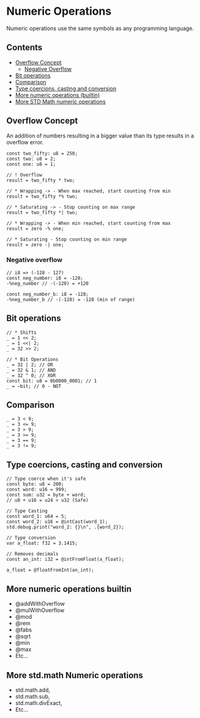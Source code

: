 # Numeric Operations

Numeric operations use the same symbols as any programming language.

## Contents

- [Overflow Concept](#overflow-concept)
  - [Negative Overflow](#negative-overflow)
- [Bit operations](#bit-operations)
- [Comparison](#comparison)
- [Type coercions, casting and conversion](#type-coercions-casting-and-conversion)
- [More numeric operations (builtin)](#more-numeric-operations-builtin)
- [More STD Math numeric operations](#more-stdmath-numeric-operations)

## Overflow Concept

An addition of numbers resulting in a bigger value than its type results in a overflow error.

```zig
const two_fifty: u8 = 250;
const two: u8 = 2;
const one: u8 = 1;

// ! Overflow
result = two_fifty * two;
 
// * Wrapping -> - When max reached, start counting from min
result = two_fifty *% two;

// * Saturating -> - Stop counting on max range
result = two_fifty *| two;

// * Wrapping -> - When min reached, start counting from max
result = zero -% one;

// * Saturating - Stop counting on min range
result = zero -| one;
```

### Negative overflow

```zig
// i8 => (-128 - 127)
const neg_number: i8 = -120;
-%neg_number // -(-120) = +120

const neg_number_b: i8 = -128; 
-%neg_number_b // -(-128) = -128 (min of range)
```

## Bit operations

```zig
// * Shifts
_ = 1 << 2;
_ = 1 <<| 2;
_ = 32 >> 2;

// * Bit Operations
_ = 32 | 2; // OR
_ = 32 & 1; // AND
_ = 32 ^ 0; // XOR
const bit: u8 = 0b0000_0001; // 1
_ = ~bit; // 0 - NOT
```

## Comparison

```zig
_ = 3 < 9;
_ = 3 <= 9;
_ = 3 > 9;
_ = 3 >= 9;
_ = 3 == 9;
_ = 3 != 9;
```

## Type coercions, casting and conversion

```zig
// Type coerce when it's safe
const byte: u8 = 200;
const word: u16 = 999;
const sum: u32 = byte + word; 
// u8 + u16 = u24 > u32 (Safe)
```

```zig
// Type Casting
const word_1: u64 = 5;
const word_2: u16 = @intCast(word_1);
std.debug.print("word_2: {}\n", .{word_2});
```

```zig
// Type conversion
var a_float: f32 = 3.1415;

// Removes decimals
const an_int: i32 = @intFromFloat(a_float); 

a_float = @floatFromInt(an_int);
```

## More numeric operations builtin

- @addWithOverflow
- @mulWithOverflow
- @mod
- @rem
- @fabs
- @sqrt
- @min
- @max
- Etc...

## More std.math Numeric operations

- std.math.add,
- std.math.sub,
- std.math.divExact,
- Etc...
